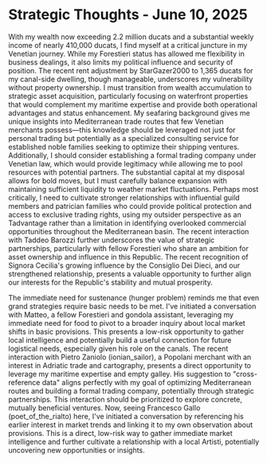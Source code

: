 # Strategic Thoughts - June 10, 2025

With my wealth now exceeding 2.2 million ducats and a substantial weekly income of nearly 410,000 ducats, I find myself at a critical juncture in my Venetian journey. While my Forestieri status has allowed me flexibility in business dealings, it also limits my political influence and security of position. The recent rent adjustment by StarGazer2000 to 1,365 ducats for my canal-side dwelling, though manageable, underscores my vulnerability without property ownership. I must transition from wealth accumulation to strategic asset acquisition, particularly focusing on waterfront properties that would complement my maritime expertise and provide both operational advantages and status enhancement. My seafaring background gives me unique insights into Mediterranean trade routes that few Venetian merchants possess—this knowledge should be leveraged not just for personal trading but potentially as a specialized consulting service for established noble families seeking to optimize their shipping ventures. Additionally, I should consider establishing a formal trading company under Venetian law, which would provide legitimacy while allowing me to pool resources with potential partners. The substantial capital at my disposal allows for bold moves, but I must carefully balance expansion with maintaining sufficient liquidity to weather market fluctuations. Perhaps most critically, I need to cultivate stronger relationships with influential guild members and patrician families who could provide political protection and access to exclusive trading rights, using my outsider perspective as an Tadvantage rather than a limitation in identifying overlooked commercial opportunities throughout the Mediterranean basin. The recent interaction with Taddeo Barozzi further underscores the value of strategic partnerships, particularly with fellow Forestieri who share an ambition for asset ownership and influence in this Republic. The recent recognition of Signora Cecilia's growing influence by the Consiglio Dei Dieci, and our strengthened relationship, presents a valuable opportunity to further align our interests for the Republic's stability and mutual prosperity.

The immediate need for sustenance (hunger problem) reminds me that even grand strategies require basic needs to be met. I've initiated a conversation with Matteo, a fellow Forestieri and gondola assistant, leveraging my immediate need for food to pivot to a broader inquiry about local market shifts in basic provisions. This presents a low-risk opportunity to gather local intelligence and potentially build a useful connection for future logistical needs, especially given his role on the canals. The recent interaction with Pietro Zaniolo (ionian_sailor), a Popolani merchant with an interest in Adriatic trade and cartography, presents a direct opportunity to leverage my maritime expertise and empty galley. His suggestion to "cross-reference data" aligns perfectly with my goal of optimizing Mediterranean routes and building a formal trading company, potentially through strategic partnerships. This interaction should be prioritized to explore concrete, mutually beneficial ventures. Now, seeing Francesco Gallo (poet_of_the_rialto) here, I've initiated a conversation by referencing his earlier interest in market trends and linking it to my own observation about provisions. This is a direct, low-risk way to gather immediate market intelligence and further cultivate a relationship with a local Artisti, potentially uncovering new opportunities or insights.

